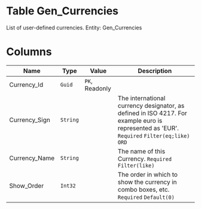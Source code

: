 # Table Gen_Currencies

List of user-defined currencies. Entity: Gen_Currencies

# Columns

| Name | Type | Value | Description |
| - | - | - | --- |
|Currency_Id|`Guid`|`PK`, Readonly||
|Currency_Sign|`String`||The international currency designator, as defined in ISO 4217. For example euro is represented as 'EUR'. `Required` `Filter(eq;like)` `ORD` |
|Currency_Name|`String`||The name of this Currency. `Required` `Filter(like)` |
|Show_Order|`Int32`||The order in which to show the currency in combo boxes, etc. `Required` `Default(0)` |
